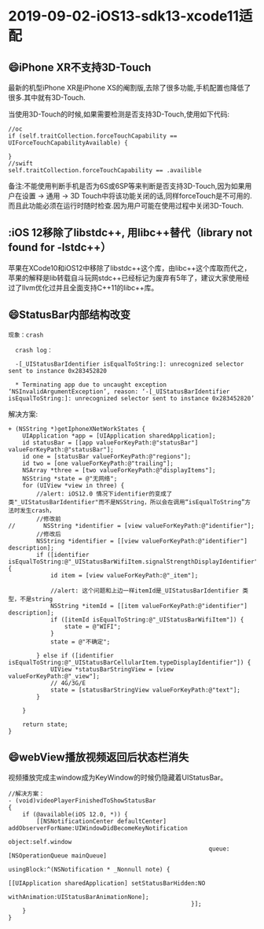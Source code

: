 # 2019-09-02-iOS13-sdk13-xcode11适配

## :smile:iPhone XR不支持3D-Touch
最新的机型iPhone XR是iPhone XS的阉割版,去除了很多功能,手机配置也降低了很多.其中就有3D-Touch.

当使用3D-Touch的时候,如果需要检测是否支持3D-Touch,使用如下代码:
```
//oc
if (self.traitCollection.forceTouchCapability == UIForceTouchCapabilityAvailable) {

}
//swift
self.traitCollection.forceTouchCapability == .availible
```
备注:不能使用判断手机是否为6S或6SP等来判断是否支持3D-Touch,因为如果用户在设置 -> 通用 -> 3D Touch中将该功能关闭的话,同样forceTouch是不可用的. 而且此功能必须在运行时随时检查.因为用户可能在使用过程中关闭3D-Touch.

## :iOS 12移除了libstdc++, 用libc++替代（library not found for -lstdc++）
苹果在XCode10和iOS12中移除了libstdc++这个库，由libc++这个库取而代之，苹果的解释是lib转载自斗玩网stdc++已经标记为废弃有5年了，建议大家使用经过了llvm优化过并且全面支持C++11的libc++库。

## :smile:StatusBar内部结构改变
```
现象：crash
  
  crash log：
  
  -[_UIStatusBarIdentifier isEqualToString:]: unrecognized selector sent to instance 0x283452820
  
  * Terminating app due to uncaught exception ‘NSInvalidArgumentException’, reason: ‘-[_UIStatusBarIdentifier isEqualToString:]: unrecognized selector sent to instance 0x283452820’	
```
解决方案:
```
+ (NSString *)getIphoneXNetWorkStates {    
    UIApplication *app = [UIApplication sharedApplication];
    id statusBar = [[app valueForKeyPath:@"statusBar"] valueForKeyPath:@"statusBar"];
    id one = [statusBar valueForKeyPath:@"regions"];
    id two = [one valueForKeyPath:@"trailing"];
    NSArray *three = [two valueForKeyPath:@"displayItems"];
    NSString *state = @"无网络";
    for (UIView *view in three) {
        //alert: iOS12.0 情况下identifier的变成了类"_UIStatusBarIdentifier"而不是NSString，所以会在调用“isEqualToString”方法时发生crash，
        //修改前
//        NSString *identifier = [view valueForKeyPath:@"identifier"];
        //修改后
        NSString *identifier = [[view valueForKeyPath:@"identifier"] description];
        if ([identifier isEqualToString:@"_UIStatusBarWifiItem.signalStrengthDisplayIdentifier"]) {
            id item = [view valueForKeyPath:@"_item"];

            //alert: 这个问题和上边一样itemId是_UIStatusBarIdentifier 类型，不是string
            NSString *itemId = [[item valueForKeyPath:@"identifier"] description];
            if ([itemId isEqualToString:@"_UIStatusBarWifiItem"]) {
                state = @"WIFI";
            }
            state = @"不确定";

        } else if ([identifier isEqualToString:@"_UIStatusBarCellularItem.typeDisplayIdentifier"]) {
            UIView *statusBarStringView = [view valueForKeyPath:@"_view"];
            // 4G/3G/E
            state = [statusBarStringView valueForKeyPath:@"text"];
        }

    }

    return state;
}
```
## :smile:webView播放视频返回后状态栏消失
视频播放完成主window成为KeyWindow的时候仍隐藏着UIStatusBar。
```
//解决方案：
- (void)videoPlayerFinishedToShowStatusBar
{
    if (@available(iOS 12.0, *)) {
        [[NSNotificationCenter defaultCenter] addObserverForName:UIWindowDidBecomeKeyNotification
                                                        object:self.window
                                                         queue:[NSOperationQueue mainQueue]
                                                    usingBlock:^(NSNotification * _Nonnull note) {
                                                        [[UIApplication sharedApplication] setStatusBarHidden:NO
                                                                                                withAnimation:UIStatusBarAnimationNone];
                                                    }];
    }
}
```
